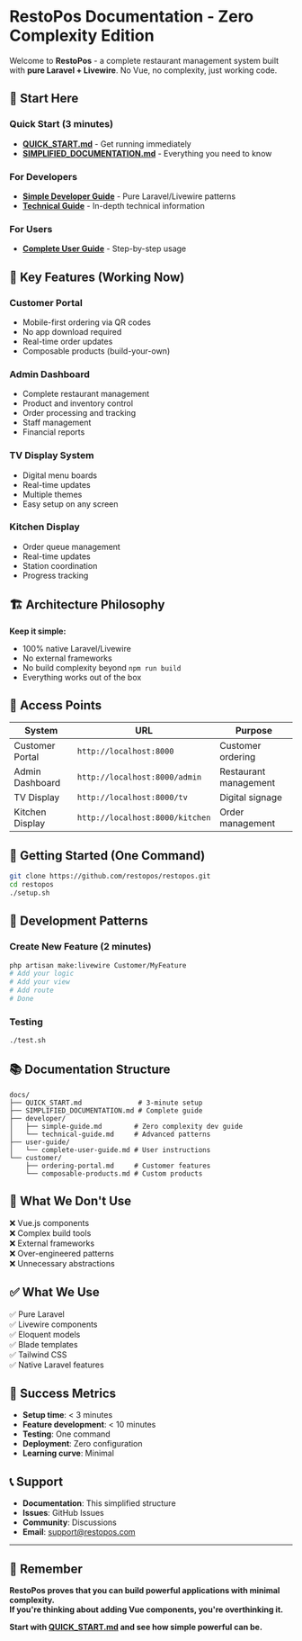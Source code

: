 # RestoPos Documentation - Zero Complexity Edition

Welcome to **RestoPos** - a complete restaurant management system built with **pure Laravel + Livewire**. No Vue, no complexity, just working code.

## 🚀 Start Here

### Quick Start (3 minutes)
- **[QUICK_START.md](./QUICK_START.md)** - Get running immediately
- **[SIMPLIFIED_DOCUMENTATION.md](./SIMPLIFIED_DOCUMENTATION.md)** - Everything you need to know

### For Developers
- **[Simple Developer Guide](./developer/simple-guide.md)** - Pure Laravel/Livewire patterns
- **[Technical Guide](./developer/technical-guide.md)** - In-depth technical information

### For Users
- **[Complete User Guide](./user-guide/complete-user-guide.md)** - Step-by-step usage

## 🎯 Key Features (Working Now)

### Customer Portal
- Mobile-first ordering via QR codes
- No app download required
- Real-time order updates
- Composable products (build-your-own)

### Admin Dashboard
- Complete restaurant management
- Product and inventory control
- Order processing and tracking
- Staff management
- Financial reports

### TV Display System
- Digital menu boards
- Real-time updates
- Multiple themes
- Easy setup on any screen

### Kitchen Display
- Order queue management
- Real-time updates
- Station coordination
- Progress tracking

## 🏗️ Architecture Philosophy

**Keep it simple:**
- 100% native Laravel/Livewire
- No external frameworks
- No build complexity beyond `npm run build`
- Everything works out of the box

## 📱 Access Points

| System | URL | Purpose |
|--------|-----|---------|
| Customer Portal | `http://localhost:8000` | Customer ordering |
| Admin Dashboard | `http://localhost:8000/admin` | Restaurant management |
| TV Display | `http://localhost:8000/tv` | Digital signage |
| Kitchen Display | `http://localhost:8000/kitchen` | Order management |

## 🎯 Getting Started (One Command)

```bash
git clone https://github.com/restopos/restopos.git
cd restopos
./setup.sh
```

## 🔧 Development Patterns

### Create New Feature (2 minutes)
```bash
php artisan make:livewire Customer/MyFeature
# Add your logic
# Add your view
# Add route
# Done
```

### Testing
```bash
./test.sh
```

## 📚 Documentation Structure

```
docs/
├── QUICK_START.md              # 3-minute setup
├── SIMPLIFIED_DOCUMENTATION.md # Complete guide
├── developer/
│   ├── simple-guide.md        # Zero complexity dev guide
│   └── technical-guide.md     # Advanced patterns
├── user-guide/
│   └── complete-user-guide.md # User instructions
└── customer/
    ├── ordering-portal.md     # Customer features
    └── composable-products.md # Custom products
```

## 🚫 What We Don't Use

❌ Vue.js components  
❌ Complex build tools  
❌ External frameworks  
❌ Over-engineered patterns  
❌ Unnecessary abstractions  

## ✅ What We Use

✅ Pure Laravel  
✅ Livewire components  
✅ Eloquent models  
✅ Blade templates  
✅ Tailwind CSS  
✅ Native Laravel features  

## 🎯 Success Metrics

- **Setup time**: < 3 minutes
- **Feature development**: < 10 minutes
- **Testing**: One command
- **Deployment**: Zero configuration
- **Learning curve**: Minimal

## 📞 Support

- **Documentation**: This simplified structure
- **Issues**: GitHub Issues
- **Community**: Discussions
- **Email**: support@restopos.com

---

## 🎯 Remember

**RestoPos proves that you can build powerful applications with minimal complexity.**  
**If you're thinking about adding Vue components, you're overthinking it.**

**Start with [QUICK_START.md](./QUICK_START.md) and see how simple powerful can be.**